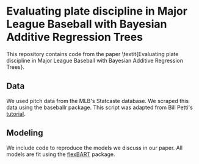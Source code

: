 # Evaluating plate discipline in Major League Baseball with Bayesian Additive Regression Trees

This repository contains code from the paper \textit{Evaluating plate discipline in Major League Baseball with Bayesian Additive Regression Trees}.

## Data

We used pitch data from the MLB's Statcaste database.
We scraped this data using the baseballr package.
This script was adapted from Bill Petti's [tutorial](https://billpetti.github.io/2021-04-02-build-statcast-database-rstats-version-3.0/).

## Modeling

We include code to reproduce the models we discuss in our paper.
All models are fit using the [flexBART](https://github.com/skdeshpande91/flexBART) package.

